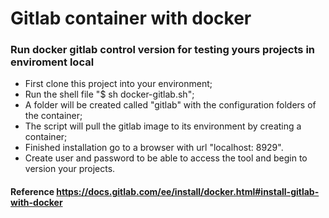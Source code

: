 # Gitlab container with docker

### Run docker gitlab control version for testing yours projects in enviroment local
* First clone this project into your environment;
* Run the shell file "$ sh docker-gitlab.sh";
* A folder will be created called "gitlab" with the configuration folders of the container;
* The script will pull the gitlab image to its environment by creating a container;
* Finished installation go to a browser with url "localhost: 8929".
* Create user and password to be able to access the tool and begin to version your projects.

#### Reference <https://docs.gitlab.com/ee/install/docker.html#install-gitlab-with-docker>
